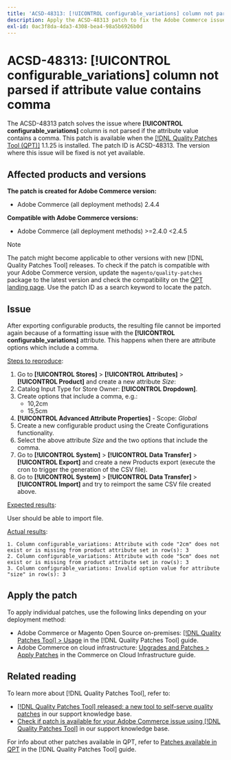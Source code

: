 ```yaml
---
title: 'ACSD-48313: [!UICONTROL configurable_variations] column not parsed if attribute value contains comma'
description: Apply the ACSD-48313 patch to fix the Adobe Commerce issue where the [!UICONTROL configurable_variations] column is not parsed if the attribute value contains a comma.
exl-id: 0ac3f8da-4da3-4308-bea4-98a5b6926b0d
---
```

# ACSD-48313: **[!UICONTROL configurable_variations]** column not parsed if attribute value contains comma

The ACSD-48313 patch solves the issue where **[!UICONTROL configurable_variations]** column is not parsed if the attribute value contains a comma. This patch is available when the [[!DNL Quality Patches Tool (QPT)]](/help/announcements/adobe-commerce-announcements/magento-quality-patches-released-new-tool-to-self-serve-quality-patches.md) 1.1.25 is installed. The patch ID is ACSD-48313. The version where this issue will be fixed is not yet available.

## Affected products and versions

**The patch is created for Adobe Commerce version:**
* Adobe Commerce (all deployment methods) 2.4.4

**Compatible with Adobe Commerce versions:**
* Adobe Commerce (all deployment methods)  >=2.4.0 <2.4.5

>[!NOTE]
>
>The patch might become applicable to other versions with new [!DNL Quality Patches Tool] releases. To check if the patch is compatible with your Adobe Commerce version, update the `magento/quality-patches` package to the latest version and check the compatibility on the [QPT landing page](https://experienceleague.adobe.com/tools/commerce-quality-patches/index.html). Use the patch ID as a search keyword to locate the patch.

## Issue

After exporting configurable products, the resulting file cannot be imported again because of a formatting issue with the **[!UICONTROL configurable_variations]** attribute. This happens when there are attribute options which include a comma.

<u>Steps to reproduce</u>:

1. Go to **[!UICONTROL Stores]** > **[!UICONTROL Attributes]** > **[!UICONTROL Product]** and create a new attribute _Size_:
1. Catalog Input Type for Store Owner: **[!UICONTROL Dropdown]**.
  1. Create options that include a comma, e.g.:
      * 10,2cm
      * 15,5cm
1. **[!UICONTROL Advanced Attribute Properties]** - Scope: _Global_
1. Create a new configurable product using the Create Configurations functionality.
1. Select the above attribute _Size_ and the two options that include the comma.
1. Go to **[!UICONTROL System]** > **[!UICONTROL Data Transfer]** > **[!UICONTROL Export]** and create a new Products export (execute the cron to trigger the generation of the CSV file).
1. Go to **[!UICONTROL System]** > **[!UICONTROL Data Transfer]** > **[!UICONTROL Import]** and try to reimport the same CSV file created above.

<u>Expected results</u>:

User should be able to import file.

<u>Actual results</u>:

```
1. Column configurable_variations: Attribute with code "2cm" does not exist or is missing from product attribute set in row(s): 3
2. Column configurable_variations: Attribute with code "5cm" does not exist or is missing from product attribute set in row(s): 3
3. Column configurable_variations: Invalid option value for attribute "size" in row(s): 3
```

## Apply the patch

To apply individual patches, use the following links depending on your deployment method:

* Adobe Commerce or Magento Open Source on-premises: [[!DNL Quality Patches Tool] > Usage](https://experienceleague.adobe.com/docs/commerce-operations/tools/quality-patches-tool/usage.html) in the [!DNL Quality Patches Tool] guide.
* Adobe Commerce on cloud infrastructure: [Upgrades and Patches > Apply Patches](https://experienceleague.adobe.com/docs/commerce-cloud-service/user-guide/develop/upgrade/apply-patches.html) in the Commerce on Cloud Infrastructure guide.


## Related reading

To learn more about [!DNL Quality Patches Tool], refer to:

* [[!DNL Quality Patches Tool] released: a new tool to self-serve quality patches](/help/announcements/adobe-commerce-announcements/magento-quality-patches-released-new-tool-to-self-serve-quality-patches.md) in our support knowledge base.
* [Check if patch is available for your Adobe Commerce issue using [!DNL Quality Patches Tool]](/help/support-tools/patches-available-in-qpt-tool/check-patch-for-magento-issue-with-magento-quality-patches.md) in our support knowledge base.

For info about other patches available in QPT, refer to [Patches available in QPT](https://experienceleague.adobe.com/tools/commerce-quality-patches/index.html) in the [!DNL Quality Patches Tool] guide.
